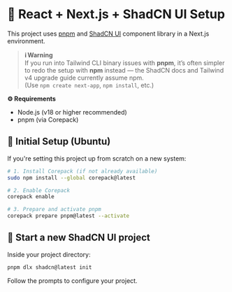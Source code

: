 # 🚀 React + Next.js + ShadCN UI Setup

This project uses [pnpm](https://pnpm.io/) and [ShadCN UI](https://ui.shadcn.com/) component library in a Next.js environment.

> **ℹ️ Warning**  
> If you run into Tailwind CLI binary issues with **pnpm**, it’s often simpler to redo the setup with **npm** instead — the ShadCN docs and Tailwind v4 upgrade guide currently assume npm.  
> (Use `npm create next-app`, `npm install`, etc.)

**⚙️ Requirements**

- Node.js (v18 or higher recommended)
- pnpm (via Corepack)

## 🔧 Initial Setup (Ubuntu)

If you're setting this project up from scratch on a new system:

```bash
# 1. Install Corepack (if not already available)
sudo npm install --global corepack@latest

# 2. Enable Corepack
corepack enable

# 3. Prepare and activate pnpm
corepack prepare pnpm@latest --activate
```

## 🚀 Start a new ShadCN UI project

Inside your project directory:

```bash
pnpm dlx shadcn@latest init
```

Follow the prompts to configure your project.
